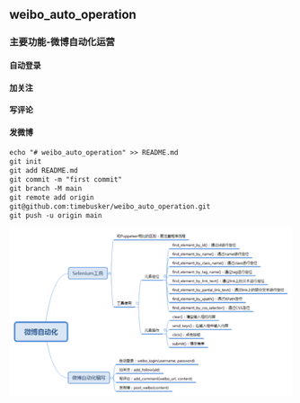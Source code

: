 ## weibo_auto_operation

### 主要功能-微博自动化运营

#### 自动登录

#### 加关注

#### 写评论

#### 发微博



```
echo "# weibo_auto_operation" >> README.md
git init
git add README.md
git commit -m "first commit"
git branch -M main
git remote add origin git@github.com:timebusker/weibo_auto_operation.git
git push -u origin main
```

![](weiboauto.png)
